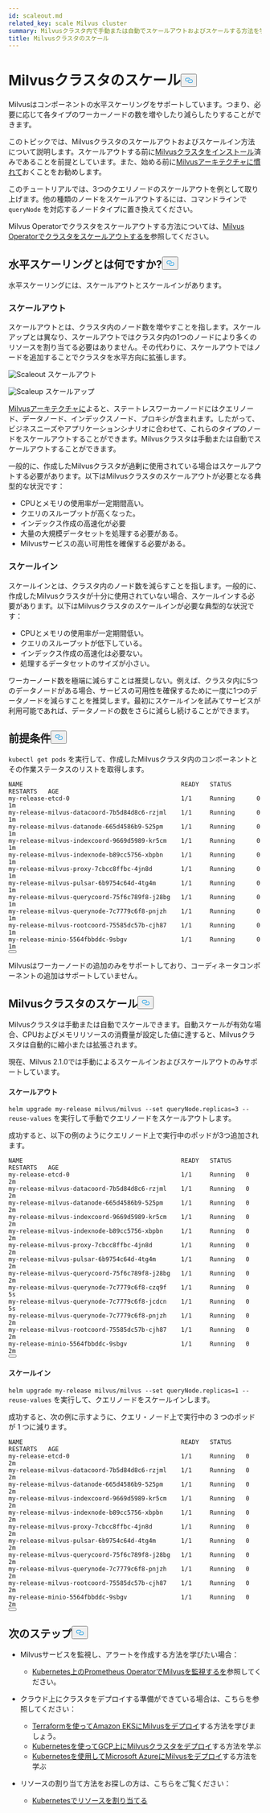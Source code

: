 ```yaml
---
id: scaleout.md
related_key: scale Milvus cluster
summary: Milvusクラスタ内で手動または自動でスケールアウトおよびスケールする方法を学びます。
title: Milvusクラスタのスケール
---
```

<h1 id="Scale-a-Milvus-Cluster" class="common-anchor-header">Milvusクラスタのスケール<button data-href="#Scale-a-Milvus-Cluster" class="anchor-icon" translate="no">
      <svg translate="no"
        aria-hidden="true"
        focusable="false"
        height="20"
        version="1.1"
        viewBox="0 0 16 16"
        width="16"
      >
        <path
          fill="#0092E4"
          fill-rule="evenodd"
          d="M4 9h1v1H4c-1.5 0-3-1.69-3-3.5S2.55 3 4 3h4c1.45 0 3 1.69 3 3.5 0 1.41-.91 2.72-2 3.25V8.59c.58-.45 1-1.27 1-2.09C10 5.22 8.98 4 8 4H4c-.98 0-2 1.22-2 2.5S3 9 4 9zm9-3h-1v1h1c1 0 2 1.22 2 2.5S13.98 12 13 12H9c-.98 0-2-1.22-2-2.5 0-.83.42-1.64 1-2.09V6.25c-1.09.53-2 1.84-2 3.25C6 11.31 7.55 13 9 13h4c1.45 0 3-1.69 3-3.5S14.5 6 13 6z"
        ></path>
      </svg>
    </button></h1><p>Milvusはコンポーネントの水平スケーリングをサポートしています。つまり、必要に応じて各タイプのワーカーノードの数を増やしたり減らしたりすることができます。</p>
<p>このトピックでは、Milvusクラスタのスケールアウトおよびスケールイン方法について説明します。スケールアウトする前に<a href="/docs/ja/install_cluster-helm.md">Milvusクラスタをインストール</a>済みであることを前提としています。また、始める前に<a href="/docs/ja/architecture_overview.md">Milvusアーキテクチャに慣れて</a>おくことをお勧めします。</p>
<p>このチュートリアルでは、3つのクエリノードのスケールアウトを例として取り上げます。他の種類のノードをスケールアウトするには、コマンドラインで<code translate="no">queryNode</code> を対応するノードタイプに置き換えてください。</p>
<div class="alert note">
<p>Milvus Operatorでクラスタをスケールアウトする方法については、<a href="https://github.com/zilliztech/milvus-operator/blob/main/docs/administration/scale-a-milvus-cluster.md">Milvus Operatorでクラスタをスケールアウトするを</a>参照してください。</p>
</div>
<h2 id="What-is-horizontal-scaling" class="common-anchor-header">水平スケーリングとは何ですか?<button data-href="#What-is-horizontal-scaling" class="anchor-icon" translate="no">
      <svg translate="no"
        aria-hidden="true"
        focusable="false"
        height="20"
        version="1.1"
        viewBox="0 0 16 16"
        width="16"
      >
        <path
          fill="#0092E4"
          fill-rule="evenodd"
          d="M4 9h1v1H4c-1.5 0-3-1.69-3-3.5S2.55 3 4 3h4c1.45 0 3 1.69 3 3.5 0 1.41-.91 2.72-2 3.25V8.59c.58-.45 1-1.27 1-2.09C10 5.22 8.98 4 8 4H4c-.98 0-2 1.22-2 2.5S3 9 4 9zm9-3h-1v1h1c1 0 2 1.22 2 2.5S13.98 12 13 12H9c-.98 0-2-1.22-2-2.5 0-.83.42-1.64 1-2.09V6.25c-1.09.53-2 1.84-2 3.25C6 11.31 7.55 13 9 13h4c1.45 0 3-1.69 3-3.5S14.5 6 13 6z"
        ></path>
      </svg>
    </button></h2><p>水平スケーリングには、スケールアウトとスケールインがあります。</p>
<h3 id="Scaling-out" class="common-anchor-header">スケールアウト</h3><p>スケールアウトとは、クラスタ内のノード数を増やすことを指します。スケールアップとは異なり、スケールアウトではクラスタ内の1つのノードにより多くのリソースを割り当てる必要はありません。その代わりに、スケールアウトではノードを追加することでクラスタを水平方向に拡張します。</p>
<p>
  
   <span class="img-wrapper"> <img translate="no" src="/docs/v2.5.x/assets/scale_out.jpg" alt="Scaleout" class="doc-image" id="scaleout" />
   </span> <span class="img-wrapper"> <span>スケールアウト</span> </span></p>
<p>
  
   <span class="img-wrapper"> <img translate="no" src="/docs/v2.5.x/assets/scale_up.jpg" alt="Scaleup" class="doc-image" id="scaleup" />
   </span> <span class="img-wrapper"> <span>スケールアップ</span> </span></p>
<p><a href="/docs/ja/architecture_overview.md">Milvusアーキテクチャに</a>よると、ステートレスワーカーノードにはクエリノード、データノード、インデックスノード、プロキシが含まれます。したがって、ビジネスニーズやアプリケーションシナリオに合わせて、これらのタイプのノードをスケールアウトすることができます。Milvusクラスタは手動または自動でスケールアウトすることができます。</p>
<p>一般的に、作成したMilvusクラスタが過剰に使用されている場合はスケールアウトする必要があります。以下はMilvusクラスタのスケールアウトが必要となる典型的な状況です：</p>
<ul>
<li>CPUとメモリの使用率が一定期間高い。</li>
<li>クエリのスループットが高くなった。</li>
<li>インデックス作成の高速化が必要</li>
<li>大量の大規模データセットを処理する必要がある。</li>
<li>Milvusサービスの高い可用性を確保する必要がある。</li>
</ul>
<h3 id="Scaling-in" class="common-anchor-header">スケールイン</h3><p>スケールインとは、クラスタ内のノード数を減らすことを指します。一般的に、作成したMilvusクラスタが十分に使用されていない場合、スケールインする必要があります。以下はMilvusクラスタのスケールインが必要な典型的な状況です：</p>
<ul>
<li>CPUとメモリの使用率が一定期間低い。</li>
<li>クエリのスループットが低下している。</li>
<li>インデックス作成の高速化は必要ない。</li>
<li>処理するデータセットのサイズが小さい。</li>
</ul>
<div class="alert note">
ワーカーノード数を極端に減らすことは推奨しない。例えば、クラスタ内に5つのデータノードがある場合、サービスの可用性を確保するために一度に1つのデータノードを減らすことを推奨します。最初にスケールインを試みてサービスが利用可能であれば、データノードの数をさらに減らし続けることができます。</div>
<h2 id="Prerequisites" class="common-anchor-header">前提条件<button data-href="#Prerequisites" class="anchor-icon" translate="no">
      <svg translate="no"
        aria-hidden="true"
        focusable="false"
        height="20"
        version="1.1"
        viewBox="0 0 16 16"
        width="16"
      >
        <path
          fill="#0092E4"
          fill-rule="evenodd"
          d="M4 9h1v1H4c-1.5 0-3-1.69-3-3.5S2.55 3 4 3h4c1.45 0 3 1.69 3 3.5 0 1.41-.91 2.72-2 3.25V8.59c.58-.45 1-1.27 1-2.09C10 5.22 8.98 4 8 4H4c-.98 0-2 1.22-2 2.5S3 9 4 9zm9-3h-1v1h1c1 0 2 1.22 2 2.5S13.98 12 13 12H9c-.98 0-2-1.22-2-2.5 0-.83.42-1.64 1-2.09V6.25c-1.09.53-2 1.84-2 3.25C6 11.31 7.55 13 9 13h4c1.45 0 3-1.69 3-3.5S14.5 6 13 6z"
        ></path>
      </svg>
    </button></h2><p><code translate="no">kubectl get pods</code> を実行して、作成したMilvusクラスタ内のコンポーネントとその作業ステータスのリストを取得します。</p>
<pre><code translate="no">NAME                                            READY   STATUS       RESTARTS   AGE
my-release-etcd-0                               1/1     Running      0          1m
my-release-milvus-datacoord-7b5d84d8c6-rzjml    1/1     Running      0          1m
my-release-milvus-datanode-665d4586b9-525pm     1/1     Running      0          1m
my-release-milvus-indexcoord-9669d5989-kr5cm    1/1     Running      0          1m
my-release-milvus-indexnode-b89cc5756-xbpbn     1/1     Running      0          1m
my-release-milvus-proxy-7cbcc8ffbc-4jn8d        1/1     Running      0          1m
my-release-milvus-pulsar-6b9754c64d-4tg4m       1/1     Running      0          1m
my-release-milvus-querycoord-75f6c789f8-j28bg   1/1     Running      0          1m
my-release-milvus-querynode-7c7779c6f8-pnjzh    1/1     Running      0          1m
my-release-milvus-rootcoord-75585dc57b-cjh87    1/1     Running      0          1m
my-release-minio-5564fbbddc-9sbgv               1/1     Running      0          1m 
<button class="copy-code-btn"></button></code></pre>
<div class="alert note">
Milvusはワーカーノードの追加のみをサポートしており、コーディネータコンポーネントの追加はサポートしていません。</div>
<h2 id="Scale-a-Milvus-cluster" class="common-anchor-header">Milvusクラスタのスケール<button data-href="#Scale-a-Milvus-cluster" class="anchor-icon" translate="no">
      <svg translate="no"
        aria-hidden="true"
        focusable="false"
        height="20"
        version="1.1"
        viewBox="0 0 16 16"
        width="16"
      >
        <path
          fill="#0092E4"
          fill-rule="evenodd"
          d="M4 9h1v1H4c-1.5 0-3-1.69-3-3.5S2.55 3 4 3h4c1.45 0 3 1.69 3 3.5 0 1.41-.91 2.72-2 3.25V8.59c.58-.45 1-1.27 1-2.09C10 5.22 8.98 4 8 4H4c-.98 0-2 1.22-2 2.5S3 9 4 9zm9-3h-1v1h1c1 0 2 1.22 2 2.5S13.98 12 13 12H9c-.98 0-2-1.22-2-2.5 0-.83.42-1.64 1-2.09V6.25c-1.09.53-2 1.84-2 3.25C6 11.31 7.55 13 9 13h4c1.45 0 3-1.69 3-3.5S14.5 6 13 6z"
        ></path>
      </svg>
    </button></h2><p>Milvusクラスタは手動または自動でスケールできます。自動スケールが有効な場合、CPUおよびメモリリソースの消費量が設定した値に達すると、Milvusクラスタは自動的に縮小または拡張されます。</p>
<p>現在、Milvus 2.1.0では手動によるスケールインおよびスケールアウトのみサポートしています。</p>
<h4 id="Scaling-out" class="common-anchor-header">スケールアウト</h4><p><code translate="no">helm upgrade my-release milvus/milvus --set queryNode.replicas=3 --reuse-values</code> を実行して手動でクエリノードをスケールアウトします。</p>
<p>成功すると、以下の例のようにクエリノード上で実行中のポッドが3つ追加されます。</p>
<pre><code translate="no">NAME                                            READY   STATUS    RESTARTS   AGE
my-release-etcd-0                               1/1     Running   0          2m
my-release-milvus-datacoord-7b5d84d8c6-rzjml    1/1     Running   0          2m
my-release-milvus-datanode-665d4586b9-525pm     1/1     Running   0          2m
my-release-milvus-indexcoord-9669d5989-kr5cm    1/1     Running   0          2m
my-release-milvus-indexnode-b89cc5756-xbpbn     1/1     Running   0          2m
my-release-milvus-proxy-7cbcc8ffbc-4jn8d        1/1     Running   0          2m
my-release-milvus-pulsar-6b9754c64d-4tg4m       1/1     Running   0          2m
my-release-milvus-querycoord-75f6c789f8-j28bg   1/1     Running   0          2m
my-release-milvus-querynode-7c7779c6f8-czq9f    1/1     Running   0          5s
my-release-milvus-querynode-7c7779c6f8-jcdcn    1/1     Running   0          5s
my-release-milvus-querynode-7c7779c6f8-pnjzh    1/1     Running   0          2m
my-release-milvus-rootcoord-75585dc57b-cjh87    1/1     Running   0          2m
my-release-minio-5564fbbddc-9sbgv               1/1     Running   0          2m
<button class="copy-code-btn"></button></code></pre>
<h4 id="Scaling-in" class="common-anchor-header">スケールイン</h4><p><code translate="no">helm upgrade my-release milvus/milvus --set queryNode.replicas=1 --reuse-values</code> を実行して、クエリノードをスケールインします。</p>
<p>成功すると、次の例に示すように、クエリ・ノード上で実行中の 3 つのポッドが 1 つに減ります。</p>
<pre><code translate="no">NAME                                            READY   STATUS    RESTARTS   AGE
my-release-etcd-0                               1/1     Running   0          2m
my-release-milvus-datacoord-7b5d84d8c6-rzjml    1/1     Running   0          2m
my-release-milvus-datanode-665d4586b9-525pm     1/1     Running   0          2m
my-release-milvus-indexcoord-9669d5989-kr5cm    1/1     Running   0          2m
my-release-milvus-indexnode-b89cc5756-xbpbn     1/1     Running   0          2m
my-release-milvus-proxy-7cbcc8ffbc-4jn8d        1/1     Running   0          2m
my-release-milvus-pulsar-6b9754c64d-4tg4m       1/1     Running   0          2m
my-release-milvus-querycoord-75f6c789f8-j28bg   1/1     Running   0          2m
my-release-milvus-querynode-7c7779c6f8-pnjzh    1/1     Running   0          2m
my-release-milvus-rootcoord-75585dc57b-cjh87    1/1     Running   0          2m
my-release-minio-5564fbbddc-9sbgv               1/1     Running   0          2m
<button class="copy-code-btn"></button></code></pre>
<h2 id="Whats-next" class="common-anchor-header">次のステップ<button data-href="#Whats-next" class="anchor-icon" translate="no">
      <svg translate="no"
        aria-hidden="true"
        focusable="false"
        height="20"
        version="1.1"
        viewBox="0 0 16 16"
        width="16"
      >
        <path
          fill="#0092E4"
          fill-rule="evenodd"
          d="M4 9h1v1H4c-1.5 0-3-1.69-3-3.5S2.55 3 4 3h4c1.45 0 3 1.69 3 3.5 0 1.41-.91 2.72-2 3.25V8.59c.58-.45 1-1.27 1-2.09C10 5.22 8.98 4 8 4H4c-.98 0-2 1.22-2 2.5S3 9 4 9zm9-3h-1v1h1c1 0 2 1.22 2 2.5S13.98 12 13 12H9c-.98 0-2-1.22-2-2.5 0-.83.42-1.64 1-2.09V6.25c-1.09.53-2 1.84-2 3.25C6 11.31 7.55 13 9 13h4c1.45 0 3-1.69 3-3.5S14.5 6 13 6z"
        ></path>
      </svg>
    </button></h2><ul>
<li><p>Milvusサービスを監視し、アラートを作成する方法を学びたい場合：</p>
<ul>
<li><a href="/docs/ja/monitor.md">Kubernetes上のPrometheus OperatorでMilvusを監視するを</a>参照してください。</li>
</ul></li>
<li><p>クラウド上にクラスタをデプロイする準備ができている場合は、こちらを参照してください：</p>
<ul>
<li><a href="/docs/ja/eks.md">Terraformを使ってAmazon EKSにMilvusをデプロイ</a>する方法を学びましょう。</li>
<li><a href="/docs/ja/gcp.md">Kubernetesを使ってGCP上にMilvusクラスタをデプロイ</a>する方法を学ぶ</li>
<li><a href="/docs/ja/azure.md">Kubernetesを使用してMicrosoft AzureにMilvusをデプロイ</a>する方法を学ぶ</li>
</ul></li>
<li><p>リソースの割り当て方法をお探しの方は、こちらをご覧ください：</p>
<ul>
<li><a href="/docs/ja/allocate.md#standalone">Kubernetesでリソースを割り当てる</a></li>
</ul></li>
</ul>
